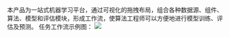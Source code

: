 本产品为一站式机器学习平台，通过可视化的拖拽布局，组合各种数据源、组件、算法、模型和评估模块，形成工作流，使算法工程师可以方便地进行模型训练、评估及预测。
任务工作流示例图：
![](https://main.qcloudimg.com/raw/2cb7c34d8d522b61f9dbd441f5123cac.png)
